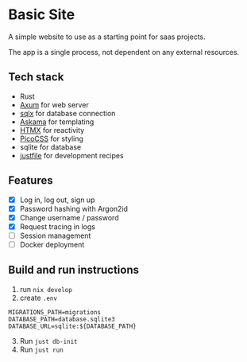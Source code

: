 # Basic Site

A simple website to use as a starting point for saas projects.

The app is a single process, not dependent on any external resources.

## Tech stack

- Rust
- [Axum](https://github.com/tokio-rs/axum) for web server
- [sqlx](https://github.com/launchbadge/sqlx) for database connection
- [Askama](https://askama.readthedocs.io/en/stable/) for templating
- [HTMX](https://htmx.org) for reactivity
- [PicoCSS](https://picocss.com/docs/) for styling
- sqlite for database
- [justfile](https://just.systems/man/en/) for development recipes

## Features

- [x] Log in, log out, sign up
- [x] Password hashing with Argon2id
- [x] Change username / password
- [x] Request tracing in logs
- [ ] Session management
- [ ] Docker deployment

## Build and run instructions

1. run `nix develop`
2. create `.env`

```
MIGRATIONS_PATH=migrations
DATABASE_PATH=database.sqlite3
DATABASE_URL=sqlite:${DATABASE_PATH}
```

3. Run `just db-init`
4. Run `just run`
